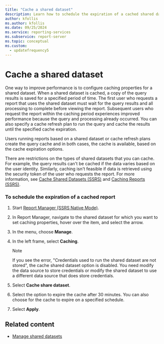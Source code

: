 ```yaml
---
title: "Cache a shared dataset"
description: Learn how to schedule the expiration of a cached shared dataset in Report Manager. Caching shared datasets improves performance.
author: kfollis
ms.author: kfollis
ms.date: 09/25/2024
ms.service: reporting-services
ms.subservice: report-server
ms.topic: conceptual
ms.custom:
  - updatefrequency5
---
```

# Cache a shared dataset
  One way to improve performance is to configure caching properties for a shared dataset. When a shared dataset is cached, a copy of the query results is saved for a specified period of time. The first user who requests a report that uses the shared dataset must wait for the query results and all processing to complete before viewing the report. Subsequent users who request the report within the caching period experiences improved performance because the query and processing already occurred. You can also specify a cache refresh plan to run the query and cache the results until the specified cache expiration.  
  
 Users running reports based on a shared dataset or cache refresh plans create the query cache and in both cases, the cache is available, based on the cache expiration options.  
  
 There are restrictions on the types of shared datasets that you can cache. For example, the query results can't be cached if the data varies based on the user identity. Similarly, caching isn't feasible if data is retrieved using the security token of the user who requests the report. For more information, see [Cache Shared Datasets &#40;SSRS&#41;](../../reporting-services/report-server/cache-shared-datasets-ssrs.md) and [Caching Reports &#40;SSRS&#41;](../../reporting-services/report-server/caching-reports-ssrs.md).  
  
### To schedule the expiration of a cached report  
  
1.  Start [Report Manager  &#40;SSRS Native Mode&#41;](../web-portal-ssrs-native-mode.md).  
  
1.  In Report Manager, navigate to the shared dataset for which you want to set caching properties, hover over the item, and select the arrow.  
  
1.  In the menu, choose **Manage**.  
  
1.  In the left frame, select **Caching**.  
  
    > [!NOTE]  
    >  If you see the error, "Credentials used to run the shared dataset are not stored", the cache shared dataset option is disabled. You need modify the data source to store credentials or modify the shared dataset to use a different data source that does store credentials.  
  
1.  Select **Cache share dataset**.  
  
1.  Select the option to expire the cache after 30 minutes. You can also choose for the cache to expire on a specified schedule.  
  
1.  Select **Apply**.  
  
## Related content

- [Manage shared datasets](../../reporting-services/report-data/manage-shared-datasets.md)
